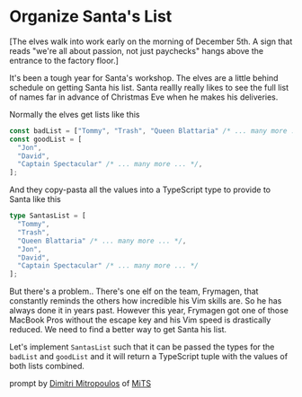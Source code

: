 # Organize Santa's List

[The elves walk into work early on the morning of December 5th. A sign that reads "we're all about passion, not just paychecks" hangs above the entrance to the factory floor.]

It's been a tough year for Santa's workshop. The elves are a little behind schedule on getting Santa his list. Santa reallly really likes to see the full list of names far in advance of Christmas Eve when he makes his deliveries.

Normally the elves get lists like this

```ts
const badList = ["Tommy", "Trash", "Queen Blattaria" /* ... many more ... */];
const goodList = [
  "Jon",
  "David",
  "Captain Spectacular" /* ... many more ... */,
];
```

And they copy-pasta all the values into a TypeScript type to provide to Santa like this

```ts
type SantasList = [
  "Tommy",
  "Trash",
  "Queen Blattaria" /* ... many more ... */,
  "Jon",
  "David",
  "Captain Spectacular" /* ... many more ... */
];
```

But there's a problem.. There's one elf on the team, Frymagen, that constantly reminds the others how incredible his Vim skills are. So he has always done it in years past. However this year, Frymagen got one of those MacBook Pros without the escape key and his Vim speed is drastically reduced. We need to find a better way to get Santa his list.

Let's implement `SantasList` such that it can be passed the types for the `badList` and `goodList` and it will return a TypeScript tuple with the values of both lists combined.

prompt by [Dimitri Mitropoulos](https://github.com/dimitropoulos) of [MiTS](https://www.youtube.com/@MichiganTypeScript)
